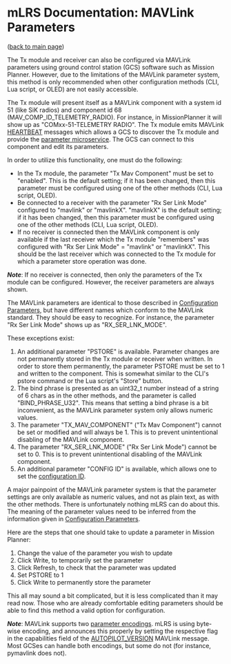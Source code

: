 # mLRS Documentation: MAVLink Parameters #

([back to main page](../README.md))

The Tx module and receiver can also be configured via MAVLink parameters using ground control station (GCS) software such as Mission Planner. However, due to the limitations of the MAVLink parameter system, this method is only recommended when other configuration methods (CLI, Lua script, or OLED) are not easily accessible. 

The Tx module will present itself as a MAVLink component with a system id 51 (like SiK radios) and component id 68 (MAV_COMP_ID_TELEMETRY_RADIO). For instance, in MissionPlanner it will show up as "COMxx-51-TELEMETRY RADIO". The Tx module emits MAVLink [HEARTBEAT](https://mavlink.io/en/services/heartbeat.html) messages which allows a GCS to discover the Tx module and provide the [parameter microservice](https://mavlink.io/en/services/parameter.html). The GCS can connect to this component and edit its parameters.

In order to utilize this functionality, one must do the following:
- In the Tx module, the parameter "Tx Mav Component" must be set to "enabled". This is the default setting; if it has been changed, then this parameter must be configured using one of the other methods (CLI, Lua script, OLED).
- Be connected to a receiver with the parameter "Rx Ser Link Mode" configured to "mavlink" or "mavlinkX". "mavlinkX" is the default setting; if it has been changed, then this parameter must be configured using one of the other methods (CLI, Lua script, OLED).
- If no receiver is connected then the MAVLink component is only available if the last receiver which the Tx module "remembers" was configured with "Rx Ser Link Mode" = "mavlink" or "mavlinkX". This should be the last receiver which was connected to the Tx module for which a parameter store operation was done. 

***Note***: If no receiver is connected, then only the parameters of the Tx module can be configured. However, the receiver parameters are always shown.

The MAVLink parameters are identical to those described in [Configuration Parameters](PARAMETERS.md), but have different names which conform to the MAVLink standard. They should be easy to recognize. For instance, the parameter "Rx Ser Link Mode" shows up as "RX_SER_LNK_MODE". 

These exceptions exist:
1. An additional parameter "PSTORE" is available. Parameter changes are not permanently stored in the Tx module or receiver when written. In order to store them permanently, the parameter PSTORE must be set to 1 and written to the component. This is somewhat similar to the CLI's pstore command or the Lua script's "Store" button.
2. The bind phrase is presented as an uint32_t number instead of a string of 6 chars as in the other methods, and the parameter is called "BIND_PHRASE_U32". This means that setting a bind phrase is a bit inconvenient, as the MAVLink parameter system only allows numeric values.
3. The parameter "TX_MAV_COMPONENT" ("Tx Mav Component") cannot be set or modified and will always be 1. This is to prevent unintentional disabling of the MAVLink component.
4. The parameter "RX_SER_LNK_MODE" ("Rx Ser Link Mode") cannot be set to 0. This is to prevent unintentional disabling of the MAVLink component.
5. An additional parameter "CONFIG ID" is available, which allows one to set the [configuration ID](CONFIGID.md).

A major painpoint of the MAVLink parameter system is that the parameter settings are only available as numeric values, and not as plain text, as with the other methods. There is unfortunately nothing mLRS can do about this. The meaning of the parameter values need to be inferred from the information given in [Configuration Parameters](PARAMETERS.md).

Here are the steps that one should take to update a parameter in Mission Planner:

1. Change the value of the parameter you wish to update
2. Click Write, to temporarily set the parameter
3. Click Refresh, to check that the parameter was updated
4. Set PSTORE to 1
5. Click Write to permanently store the parameter

This all may sound a bit complicated, but it is less complicated than it may read now. Those who are already comfortable editing parameters should be able to find this method a valid option for configuration.

***Note***: MAVLink supports two [parameter encodings](https://mavlink.io/en/services/parameter.html#parameter-encoding). mLRS is using byte-wise encoding, and announces this properly by setting the respective flag in the capabilities field of the [AUTOPILOT_VERSION](https://mavlink.io/en/messages/common.html#AUTOPILOT_VERSION) MAVLink message. Most GCSes can handle both encodings, but some do not (for instance, pymavlink does not).
